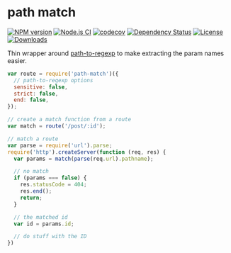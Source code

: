 # path match

[![NPM version][npm-image]][npm-url]
[![Node.js CI](https://github.com/pillarjs/path-match/workflows/Node.js%20CI/badge.svg?branch=master)](https://github.com/pillarjs/path-match/actions?query=workflow%3A%22Node.js+CI%22)
[![codecov](https://codecov.io/gh/pillarjs/path-match/branch/master/graph/badge.svg)](https://codecov.io/gh/pillarjs/path-match)
[![Dependency Status][david-image]][david-url]
[![License][license-image]][license-url]
[![Downloads][downloads-image]][downloads-url]

Thin wrapper around [path-to-regexp](https://github.com/component/path-to-regexp) to make extracting the param names easier.

```js
var route = require('path-match')({
  // path-to-regexp options
  sensitive: false,
  strict: false,
  end: false,
});

// create a match function from a route
var match = route('/post/:id');

// match a route
var parse = require('url').parse;
require('http').createServer(function (req, res) {
  var params = match(parse(req.url).pathname);

  // no match
  if (params === false) {
    res.statusCode = 404;
    res.end();
    return;
  }

  // the matched id
  var id = params.id;

  // do stuff with the ID
})
```

[npm-image]: https://img.shields.io/npm/v/path-match.svg?style=flat-square
[npm-url]: https://npmjs.org/package/path-match
[david-image]: http://img.shields.io/david/pillarjs/path-match.svg?style=flat-square
[david-url]: https://david-dm.org/pillarjs/path-match
[license-image]: http://img.shields.io/npm/l/path-match.svg?style=flat-square
[license-url]: LICENSE.md
[downloads-image]: http://img.shields.io/npm/dm/path-match.svg?style=flat-square
[downloads-url]: https://npmjs.org/package/path-match
